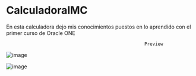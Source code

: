 # CalculadoraIMC
En esta calculadora dejo mis conocimientos puestos en lo aprendido con el primer curso de Oracle ONE

                                                        Preview

![image](https://user-images.githubusercontent.com/81688973/205086999-99d1067b-c7ea-4dec-ac79-a6fb016eccb7.png)

![image](https://user-images.githubusercontent.com/81688973/205087104-23b5a6e7-c95d-4ebd-90af-0acb6b69a215.png)
